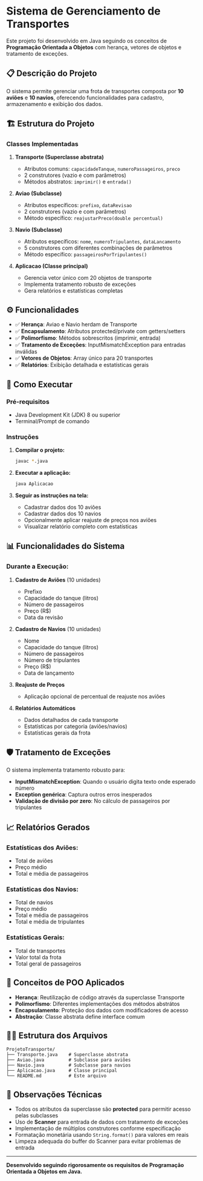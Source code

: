 # Sistema de Gerenciamento de Transportes

Este projeto foi desenvolvido em Java seguindo os conceitos de **Programação Orientada a Objetos** com herança, vetores de objetos e tratamento de exceções.

## 📋 Descrição do Projeto

O sistema permite gerenciar uma frota de transportes composta por **10 aviões** e **10 navios**, oferecendo funcionalidades para cadastro, armazenamento e exibição dos dados.

## 🏗️ Estrutura do Projeto

### Classes Implementadas

1. **Transporte (Superclasse abstrata)**
   - Atributos comuns: `capacidadeTanque`, `numeroPassageiros`, `preco`
   - 2 construtores (vazio e com parâmetros)
   - Métodos abstratos: `imprimir()` e `entrada()`

2. **Aviao (Subclasse)**
   - Atributos específicos: `prefixo`, `dataRevisao`
   - 2 construtores (vazio e com parâmetros)
   - Método específico: `reajustarPreco(double percentual)`

3. **Navio (Subclasse)**
   - Atributos específicos: `nome`, `numeroTripulantes`, `dataLancamento`
   - 5 construtores com diferentes combinações de parâmetros
   - Método específico: `passageirosPorTripulantes()`

4. **Aplicacao (Classe principal)**
   - Gerencia vetor único com 20 objetos de transporte
   - Implementa tratamento robusto de exceções
   - Gera relatórios e estatísticas completas

## ⚙️ Funcionalidades

- ✅ **Herança**: Aviao e Navio herdam de Transporte
- ✅ **Encapsulamento**: Atributos protected/private com getters/setters
- ✅ **Polimorfismo**: Métodos sobrescritos (imprimir, entrada)
- ✅ **Tratamento de Exceções**: InputMismatchException para entradas inválidas
- ✅ **Vetores de Objetos**: Array único para 20 transportes
- ✅ **Relatórios**: Exibição detalhada e estatísticas gerais

## 🚀 Como Executar

### Pré-requisitos
- Java Development Kit (JDK) 8 ou superior
- Terminal/Prompt de comando

### Instruções

1. **Compilar o projeto:**
   ```bash
   javac *.java
   ```

2. **Executar a aplicação:**
   ```bash
   java Aplicacao
   ```

3. **Seguir as instruções na tela:**
   - Cadastrar dados dos 10 aviões
   - Cadastrar dados dos 10 navios
   - Opcionalmente aplicar reajuste de preços nos aviões
   - Visualizar relatório completo com estatísticas

## 📊 Funcionalidades do Sistema

### Durante a Execução:
1. **Cadastro de Aviões** (10 unidades)
   - Prefixo
   - Capacidade do tanque (litros)
   - Número de passageiros
   - Preço (R$)
   - Data da revisão

2. **Cadastro de Navios** (10 unidades)
   - Nome
   - Capacidade do tanque (litros)
   - Número de passageiros
   - Número de tripulantes
   - Preço (R$)
   - Data de lançamento

3. **Reajuste de Preços**
   - Aplicação opcional de percentual de reajuste nos aviões

4. **Relatórios Automáticos**
   - Dados detalhados de cada transporte
   - Estatísticas por categoria (aviões/navios)
   - Estatísticas gerais da frota

## 🛡️ Tratamento de Exceções

O sistema implementa tratamento robusto para:
- **InputMismatchException**: Quando o usuário digita texto onde esperado número
- **Exception genérica**: Captura outros erros inesperados
- **Validação de divisão por zero**: No cálculo de passageiros por tripulantes

## 📈 Relatórios Gerados

### Estatísticas dos Aviões:
- Total de aviões
- Preço médio
- Total e média de passageiros

### Estatísticas dos Navios:
- Total de navios
- Preço médio
- Total e média de passageiros
- Total e média de tripulantes

### Estatísticas Gerais:
- Total de transportes
- Valor total da frota
- Total geral de passageiros

## 🎯 Conceitos de POO Aplicados

- **Herança**: Reutilização de código através da superclasse Transporte
- **Polimorfismo**: Diferentes implementações dos métodos abstrátos
- **Encapsulamento**: Proteção dos dados com modificadores de acesso
- **Abstração**: Classe abstrata define interface comum

## 👨‍💻 Estrutura dos Arquivos

```
ProjetoTransporte/
├── Transporte.java    # Superclasse abstrata
├── Aviao.java         # Subclasse para aviões
├── Navio.java         # Subclasse para navios
├── Aplicacao.java     # Classe principal
└── README.md          # Este arquivo
```

## 📝 Observações Técnicas

- Todos os atributos da superclasse são **protected** para permitir acesso pelas subclasses
- Uso de **Scanner** para entrada de dados com tratamento de exceções
- Implementação de múltiplos construtores conforme especificação
- Formatação monetária usando `String.format()` para valores em reais
- Limpeza adequada do buffer do Scanner para evitar problemas de entrada

---

**Desenvolvido seguindo rigorosamente os requisitos de Programação Orientada a Objetos em Java.**

